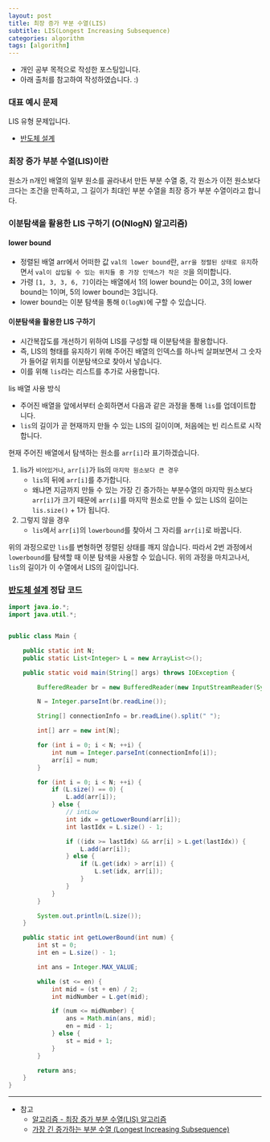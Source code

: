 ```yaml
---
layout: post
title: 최장 증가 부분 수열(LIS)
subtitle: LIS(Longest Increasing Subsequence)
categories: algorithm
tags: [algorithm]
---
```


- 개인 공부 목적으로 작성한 포스팅입니다.
- 아래 출처를 참고하여 작성하였습니다. :)

### 대표 예시 문제

LIS 유형 문제입니다.

- [반도체 설계](https://www.acmicpc.net/problem/2352)

### 최장 증가 부분 수열(LIS)이란

원소가 n개인 배열의 일부 원소를 골라내서 만든 부분 수열 중, 각 원소가 이전 원소보다 크다는 조건을 만족하고, 그 길이가 최대인 부분 수열을 최장 증가 부분 수열이라고 합니다.

### 이분탐색을 활용한 LIS 구하기 (O(NlogN) 알고리즘)

#### lower bound

- 정렬된 배열 arr에서 어떠한 값 `val의 lower bound`란, `arr을 정렬된 상태로 유지`하면서 `val이 삽입될 수 있는 위치들 중 가장 인덱스가 작은 것`을 의미합니다.
- 가령 `[1, 3, 3, 6, 7]`이라는 배열에서 1의 lower bound는 0이고, 3의 lower bound는 1이며, 5의 lower bound는 3입니다.
- lower bound는 이분 탐색을 통해 `O(logN)`에 구할 수 있습니다.

#### 이분탐색을 활용한 LIS 구하기

- 시간복잡도를 개선하기 위하여 LIS를 구성할 때 이분탐색을 활용합니다.
- 즉, LIS의 형태를 유지하기 위해 주어진 배열의 인덱스를 하나씩 살펴보면서 그 숫자가 들어갈 위치를 이분탐색으로 찾아서 넣습니다.
- 이를 위해 `lis`라는 리스트를 추가로 사용합니다.

lis 배열 사용 방식

- 주어진 배열을 앞에서부터 순회하면서 다음과 같은 과정을 통해 `lis`를 업데이트합니다.
- `lis`의 길이가 곧 현재까지 만들 수 있는 LIS의 길이이며, 처음에는 빈 리스트로 시작합니다.

현재 주어진 배열에서 탐색하는 원소를 `arr[i]`라 표기하겠습니다.

1. lis가 `비어있거나`, `arr[i]`가 lis의 `마지막 원소보다 큰 경우`
   - `lis`의 뒤에 `arr[i]`를 추가합니다.
   - 왜냐면 지금까지 만들 수 있는 가장 긴 증가하는 부분수열의 마지막 원소보다 `arr[i]`가 크기 때문에 `arr[i]`를 마지막 원소로 만들 수 있는 LIS의 길이는 `lis.size()` + 1가 됩니다.
1. 그렇지 않을 경우
   - `lis`에서 `arr[i]`의 `lowerbound`를 찾아서 그 자리를 `arr[i]`로 바꿉니다.

위의 과정으로만 `lis`를 변형하면 정렬된 상태를 깨지 않습니다. 따라서 2번 과정에서 `lowerbound`를 탐색할 때 이분 탐색을 사용할 수 있습니다.
위의 과정을 마치고나서, `lis`의 길이가 이 수열에서 LIS의 길이입니다.

### [반도체 설계](https://www.acmicpc.net/problem/2352) 정답 코드

```java
import java.io.*;
import java.util.*;


public class Main {

    public static int N;
    public static List<Integer> L = new ArrayList<>();

    public static void main(String[] args) throws IOException {

        BufferedReader br = new BufferedReader(new InputStreamReader(System.in));

        N = Integer.parseInt(br.readLine());

        String[] connectionInfo = br.readLine().split(" ");

        int[] arr = new int[N];

        for (int i = 0; i < N; ++i) {
            int num = Integer.parseInt(connectionInfo[i]);
            arr[i] = num;
        }

        for (int i = 0; i < N; ++i) {
            if (L.size() == 0) {
                L.add(arr[i]);
            } else {
                // intLow
                int idx = getLowerBound(arr[i]);
                int lastIdx = L.size() - 1;

                if ((idx >= lastIdx) && arr[i] > L.get(lastIdx)) {
                    L.add(arr[i]);
                } else {
                    if (L.get(idx) > arr[i]) {
                        L.set(idx, arr[i]);
                    }
                }
            }
        }

        System.out.println(L.size());
    }

    public static int getLowerBound(int num) {
        int st = 0;
        int en = L.size() - 1;

        int ans = Integer.MAX_VALUE;

        while (st <= en) {
            int mid = (st + en) / 2;
            int midNumber = L.get(mid);

            if (num <= midNumber) {
                ans = Math.min(ans, mid);
                en = mid - 1;
            } else {
                st = mid + 1;
            }
        }

        return ans;
    }
}
```

---

- 참고
  - [알고리즘 - 최장 증가 부분 수열(LIS) 알고리즘](https://chanhuiseok.github.io/posts/algo-49/)
  - [가장 긴 증가하는 부분 수열 (Longest Increasing Subsequence)](https://seungkwan.tistory.com/8)
